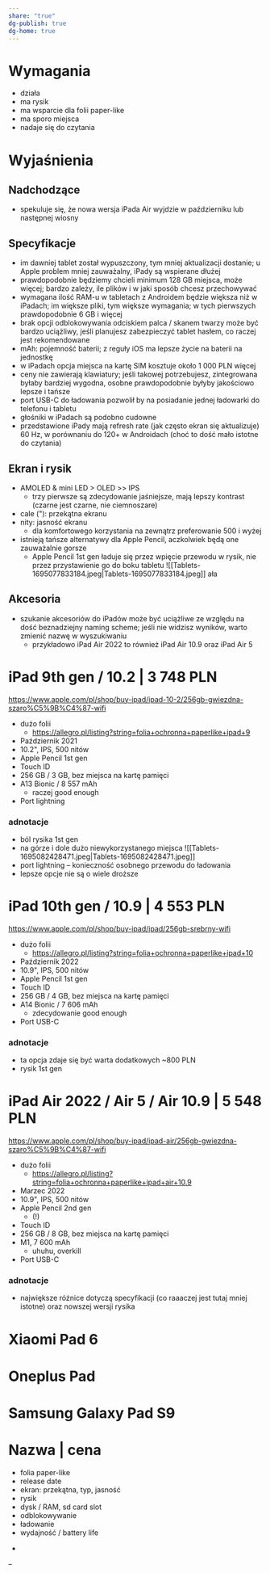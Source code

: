 ```yaml
---
share: "true"
dg-publish: true
dg-home: true
---
```


# Wymagania

- działa
- ma rysik
- ma wsparcie dla folii paper-like
- ma sporo miejsca
- nadaje się do czytania
# Wyjaśnienia

## Nadchodzące
- spekuluje się, że nowa wersja iPada Air wyjdzie w październiku lub następnej wiosny
## Specyfikacje
- im dawniej tablet został wypuszczony, tym mniej aktualizacji dostanie; u Apple problem mniej zauważalny, iPady są wspierane dłużej
- prawdopodobnie będziemy chcieli minimum 128 GB miejsca, może więcej; bardzo zależy, ile plików i w jaki sposób chcesz przechowywać
- wymagana ilość RAM-u w tabletach z Androidem będzie większa niż w iPadach; im większe pliki, tym większe wymagania; w tych pierwszych prawdopodobnie 6 GB i więcej
- brak opcji odblokowywania odciskiem palca / skanem twarzy może być bardzo uciążliwy, jeśli planujesz zabezpieczyć tablet hasłem, co raczej jest rekomendowane
- mAh: pojemność baterii; z reguły iOS ma lepsze życie na baterii na jednostkę
- w iPadach opcja miejsca na kartę SIM kosztuje około 1 000 PLN więcej
- ceny nie zawierają klawiatury; jeśli takowej potrzebujesz, zintegrowana byłaby bardziej wygodna, osobne prawdopodobnie byłyby jakościowo lepsze i tańsze
- port USB-C do ładowania pozwolił by na posiadanie jednej ładowarki do telefonu i tabletu
- głośniki w iPadach są podobno cudowne
- przedstawione iPady mają refresh rate (jak często ekran się aktualizuje) 60 Hz, w porównaniu do 120+ w Androidach (choć to dość mało istotne do czytania)
## Ekran i rysik
- AMOLED & mini LED > OLED >> IPS
	- trzy pierwsze są zdecydowanie jaśniejsze, mają lepszy kontrast (czarne jest czarne, nie ciemnoszare)
- cale ("): przekątna ekranu
- nity: jasność ekranu
	- dla komfortowego korzystania na zewnątrz preferowanie 500 i wyżej
- istnieją tańsze alternatywy dla Apple Pencil, aczkolwiek będą one zauważalnie gorsze
	- Apple Pencil 1st gen ładuje się przez wpięcie przewodu w rysik, nie przez przystawienie go do boku tabletu
![[Tablets-1695077833184.jpeg|Tablets-1695077833184.jpeg]]
ała
## Akcesoria
- szukanie akcesoriów do iPadów może być uciążliwe ze względu na dość beznadziejny naming scheme; jeśli nie widzisz wyników, warto zmienić nazwę w wyszukiwaniu
	- przykładowo iPad Air 2022 to również iPad Air 10.9 oraz iPad Air 5
# iPad 9th gen / 10.2 | 3 748 PLN
https://www.apple.com/pl/shop/buy-ipad/ipad-10-2/256gb-gwiezdna-szaro%C5%9B%C4%87-wifi
- dużo folii
	- https://allegro.pl/listing?string=folia+ochronna+paperlike+ipad+9
- Październik 2021
- 10.2", IPS, 500 nitów
- Apple Pencil 1st gen
- Touch ID
- 256 GB / 3 GB, bez miejsca na kartę pamięci
- A13 Bionic / 8 557 mAh
	- raczej good enough
- Port lightning
### adnotacje
- ból rysika 1st gen
- na górze i dole dużo niewykorzystanego miejsca
![[Tablets-1695082428471.jpeg|Tablets-1695082428471.jpeg]]
- port lightning – konieczność osobnego przewodu do ładowania
- lepsze opcje nie są o wiele droższe

# iPad 10th gen / 10.9 | 4 553 PLN
https://www.apple.com/pl/shop/buy-ipad/ipad/256gb-srebrny-wifi
- dużo folii
	- https://allegro.pl/listing?string=folia+ochronna+paperlike+ipad+10
- Październik 2022
- 10.9", IPS, 500 nitów
- Apple Pencil 1st gen
- Touch ID
- 256 GB / 4 GB, bez miejsca na kartę pamięci
- A14 Bionic / 7 606 mAh
	- zdecydowanie good enough
- Port USB-C
### adnotacje
- ta opcja zdaje się być warta dodatkowych ~800 PLN
- rysik 1st gen

# iPad Air 2022 / Air 5 / Air 10.9 | 5 548 PLN
https://www.apple.com/pl/shop/buy-ipad/ipad-air/256gb-gwiezdna-szaro%C5%9B%C4%87-wifi
- dużo folii
	- https://allegro.pl/listing?string=folia+ochronna+paperlike+ipad+air+10.9
- Marzec 2022
- 10.9", IPS, 500 nitów
- Apple Pencil 2nd gen
	- (!)
- Touch ID
- 256 GB /  8 GB, bez miejsca na kartę pamięci
- M1, 7 600 mAh
	- uhuhu, overkill
- Port USB-C
### adnotacje
- największe różnice dotyczą specyfikacji (co raaaczej jest tutaj mniej istotne) oraz nowszej wersji rysika

# Xiaomi Pad 6

# Oneplus Pad

# Samsung Galaxy Pad S9



# Nazwa | cena
- folia paper-like
- release date
- ekran: przekątna, typ, jasność
- rysik
- dysk / RAM, sd card slot
- odblokowywanie
- ładowanie
- wydajność / battery life

+

–